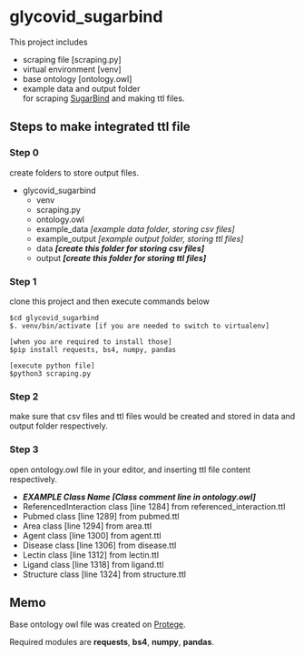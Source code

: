# glycovid_sugarbind
This project includes 
- scraping file [scraping.py]
- virtual environment [venv]
- base ontology [ontology.owl]
- example data and output folder  
for scraping [SugarBind](https://sugarbind.expasy.org "リンク") and making ttl files.

## Steps to make integrated ttl file
### Step 0
create folders to store output files.

* glycovid_sugarbind
  * venv
  * scraping.py
  * ontology.owl
  * example_data    *[example data folder, storing csv files]*
  * example_output  *[example output folder, storing ttl files]*
  * data            ***[create this folder for storing csv files]***
  * output          ***[create this folder for storing ttl files]***
    
### Step 1
clone this project and then execute commands below
```
$cd glycovid_sugarbind
$. venv/bin/activate [if you are needed to switch to virtualenv]

[when you are required to install those]
$pip install requests, bs4, numpy, pandas

[execute python file]
$python3 scraping.py
```

### Step 2
make sure that csv files and ttl files would be created and stored in data and output folder respectively.

### Step 3
open ontology.owl file in your editor, and inserting ttl file content respectively.
- ***EXAMPLE Class Name [Class comment line in ontology.owl]***
- ReferencedInteraction class [line 1284] from referenced_interaction.ttl
- Pubmed class [line 1289] from pubmed.ttl
- Area class [line 1294] from area.ttl
- Agent class [line 1300] from agent.ttl
- Disease class [line 1306] from disease.ttl
- Lectin class [line 1312] from lectin.ttl
- Ligand class [line 1318] from ligand.ttl
- Structure class [line 1324] from structure.ttl

## Memo
Base ontology owl file was created on [Protege](https://protege.stanford.edu).

Required modules are **requests**, **bs4**, **numpy**, **pandas**.
